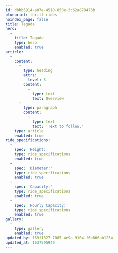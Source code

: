```yaml
---
id: dbbb5914-a07e-4510-850e-3c62a879473b
blueprint: thrill-rides
noindex_page: false
title: Tagada
hero:
  -
    title: Tagada
    type: hero
    enabled: true
article:
  -
    content:
      -
        type: heading
        attrs:
          level: 3
        content:
          -
            type: text
            text: Overview
      -
        type: paragraph
        content:
          -
            type: text
            text: 'Text to follow.'
    type: article
    enabled: true
ride_specifications:
  -
    spec: 'Height:'
    type: ride_specifications
    enabled: true
  -
    spec: 'Diameter:'
    type: ride_specifications
    enabled: true
  -
    spec: 'Capacity:'
    type: ride_specifications
    enabled: true
  -
    spec: 'Hourly Capacity:'
    type: ride_specifications
    enabled: true
gallery:
  -
    type: gallery
    enabled: true
updated_by: 169f1327-7085-4e9a-9104-f6e806ab1254
updated_at: 1637595949
---
```

